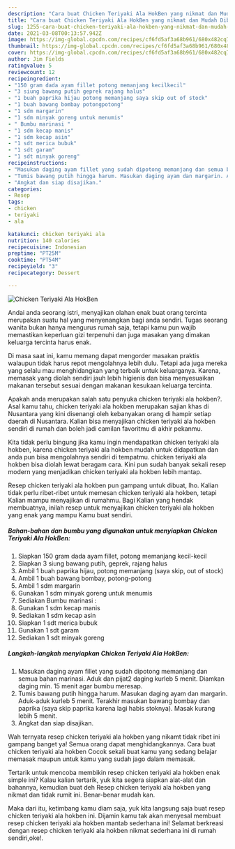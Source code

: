```yaml
---
description: "Cara buat Chicken Teriyaki Ala HokBen yang nikmat dan Mudah Dibuat"
title: "Cara buat Chicken Teriyaki Ala HokBen yang nikmat dan Mudah Dibuat"
slug: 1255-cara-buat-chicken-teriyaki-ala-hokben-yang-nikmat-dan-mudah-dibuat
date: 2021-03-08T00:13:57.942Z
image: https://img-global.cpcdn.com/recipes/cf6fd5af3a68b961/680x482cq70/chicken-teriyaki-ala-hokben-foto-resep-utama.jpg
thumbnail: https://img-global.cpcdn.com/recipes/cf6fd5af3a68b961/680x482cq70/chicken-teriyaki-ala-hokben-foto-resep-utama.jpg
cover: https://img-global.cpcdn.com/recipes/cf6fd5af3a68b961/680x482cq70/chicken-teriyaki-ala-hokben-foto-resep-utama.jpg
author: Jim Fields
ratingvalue: 5
reviewcount: 12
recipeingredient:
- "150 gram dada ayam fillet potong memanjang kecilkecil"
- "3 siung bawang putih geprek rajang halus"
- "1 buah paprika hijau potong memanjang saya skip out of stock"
- "1 buah bawang bombay potongpotong"
- "1 sdm margarin"
- "1 sdm minyak goreng untuk menumis"
- " Bumbu marinasi "
- "1 sdm kecap manis"
- "1 sdm kecap asin"
- "1 sdt merica bubuk"
- "1 sdt garam"
- "1 sdt minyak goreng"
recipeinstructions:
- "Masukan daging ayam fillet yang sudah dipotong memanjang dan semua bahan marinasi. Aduk dan pijat2 daging kurleb 5 menit. Diamkan daging min. 15 menit agar bumbu meresap."
- "Tumis bawang putih hingga harum. Masukan daging ayam dan margarin. Aduk-aduk kurleb 5 menit. Terakhir masukan bawang bombay dan paprika (saya skip paprika karena lagi habis stoknya). Masak kurang lebih 5 menit."
- "Angkat dan siap disajikan."
categories:
- Resep
tags:
- chicken
- teriyaki
- ala

katakunci: chicken teriyaki ala 
nutrition: 140 calories
recipecuisine: Indonesian
preptime: "PT25M"
cooktime: "PT54M"
recipeyield: "3"
recipecategory: Dessert

---
```



![Chicken Teriyaki Ala HokBen](https://img-global.cpcdn.com/recipes/cf6fd5af3a68b961/680x482cq70/chicken-teriyaki-ala-hokben-foto-resep-utama.jpg)

Andai anda seorang istri, menyajikan olahan enak buat orang tercinta merupakan suatu hal yang menyenangkan bagi anda sendiri. Tugas seorang  wanita bukan hanya mengurus rumah saja, tetapi kamu pun wajib memastikan keperluan gizi terpenuhi dan juga masakan yang dimakan keluarga tercinta harus enak.

Di masa  saat ini, kamu memang dapat mengorder masakan praktis walaupun tidak harus repot mengolahnya lebih dulu. Tetapi ada juga mereka yang selalu mau menghidangkan yang terbaik untuk keluarganya. Karena, memasak yang diolah sendiri jauh lebih higienis dan bisa menyesuaikan makanan tersebut sesuai dengan makanan kesukaan keluarga tercinta. 



Apakah anda merupakan salah satu penyuka chicken teriyaki ala hokben?. Asal kamu tahu, chicken teriyaki ala hokben merupakan sajian khas di Nusantara yang kini disenangi oleh kebanyakan orang di hampir setiap daerah di Nusantara. Kalian bisa menyajikan chicken teriyaki ala hokben sendiri di rumah dan boleh jadi camilan favoritmu di akhir pekanmu.

Kita tidak perlu bingung jika kamu ingin mendapatkan chicken teriyaki ala hokben, karena chicken teriyaki ala hokben mudah untuk didapatkan dan anda pun bisa mengolahnya sendiri di tempatmu. chicken teriyaki ala hokben bisa diolah lewat beragam cara. Kini pun sudah banyak sekali resep modern yang menjadikan chicken teriyaki ala hokben lebih mantap.

Resep chicken teriyaki ala hokben pun gampang untuk dibuat, lho. Kalian tidak perlu ribet-ribet untuk memesan chicken teriyaki ala hokben, tetapi Kalian mampu menyajikan di rumahmu. Bagi Kalian yang hendak membuatnya, inilah resep untuk menyajikan chicken teriyaki ala hokben yang enak yang mampu Kamu buat sendiri.

<!--inarticleads1-->

##### Bahan-bahan dan bumbu yang digunakan untuk menyiapkan Chicken Teriyaki Ala HokBen:

1. Siapkan 150 gram dada ayam fillet, potong memanjang kecil-kecil
1. Siapkan 3 siung bawang putih, geprek, rajang halus
1. Ambil 1 buah paprika hijau, potong memanjang (saya skip, out of stock)
1. Ambil 1 buah bawang bombay, potong-potong
1. Ambil 1 sdm margarin
1. Gunakan 1 sdm minyak goreng untuk menumis
1. Sediakan  Bumbu marinasi :
1. Gunakan 1 sdm kecap manis
1. Sediakan 1 sdm kecap asin
1. Siapkan 1 sdt merica bubuk
1. Gunakan 1 sdt garam
1. Sediakan 1 sdt minyak goreng




<!--inarticleads2-->

##### Langkah-langkah menyiapkan Chicken Teriyaki Ala HokBen:

1. Masukan daging ayam fillet yang sudah dipotong memanjang dan semua bahan marinasi. Aduk dan pijat2 daging kurleb 5 menit. Diamkan daging min. 15 menit agar bumbu meresap.
1. Tumis bawang putih hingga harum. Masukan daging ayam dan margarin. Aduk-aduk kurleb 5 menit. Terakhir masukan bawang bombay dan paprika (saya skip paprika karena lagi habis stoknya). Masak kurang lebih 5 menit.
1. Angkat dan siap disajikan.




Wah ternyata resep chicken teriyaki ala hokben yang nikamt tidak ribet ini gampang banget ya! Semua orang dapat menghidangkannya. Cara buat chicken teriyaki ala hokben Cocok sekali buat kamu yang sedang belajar memasak maupun untuk kamu yang sudah jago dalam memasak.

Tertarik untuk mencoba membikin resep chicken teriyaki ala hokben enak simple ini? Kalau kalian tertarik, yuk kita segera siapkan alat-alat dan bahannya, kemudian buat deh Resep chicken teriyaki ala hokben yang nikmat dan tidak rumit ini. Benar-benar mudah kan. 

Maka dari itu, ketimbang kamu diam saja, yuk kita langsung saja buat resep chicken teriyaki ala hokben ini. Dijamin kamu tak akan menyesal membuat resep chicken teriyaki ala hokben mantab sederhana ini! Selamat berkreasi dengan resep chicken teriyaki ala hokben nikmat sederhana ini di rumah sendiri,oke!.


